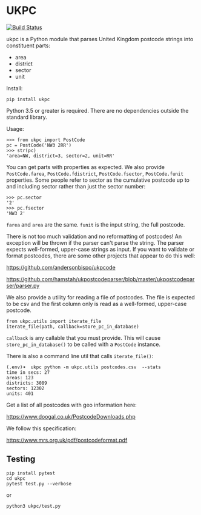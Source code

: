 UKPC
========

[![Build Status](https://travis-ci.org/paul-wolf/ukpc.svg?branch=master)](https://travis-ci.org/paul-wolf/ukpc)

ukpc is a Python module that parses United Kingdom postcode strings
into constituent parts:

* area
* district
* sector
* unit

Install:

    pip install ukpc

Python 3.5 or greater is required. There are no dependencies outside the standard library. 

Usage:

```
>>> from ukpc import PostCode
pc = PostCode('NW3 2RR')
>>> str(pc)
'area=NW, district=3, sector=2, unit=RR'
```

You can get parts with properties as expected. We also provide
`PostCode.farea`, `PostCode.fdistrict`, `PostCode.fsector`,
`PostCode.funit` properties. Some people refer to sector as the
cumulative postcode up to and including sector rather than just the
sector number:

```
>>> pc.sector
'2'
>>> pc.fsector
'NW3 2'
```

`farea` and `area` are the same. `funit` is the input string, the full postcode.

There is not too much validation and no reformatting of postcodes! An
exception will be thrown if the parser can't parse the string. The
parser expects well-formed, upper-case strings as input. If you want
to validate or format postcodes, there are some other projects that
appear to do this well:

<https://github.com/andersonbispo/ukpcode> 

<https://github.com/hamstah/ukpostcodeparser/blob/master/ukpostcodeparser/parser.py> 

We also provide a utility for reading a file of postcodes. The file is
expected to be csv and the first column only is read as a well-formed,
upper-case postcode.

```
from ukpc.utils import iterate_file
iterate_file(path, callback=store_pc_in_database)
```

`callback` is any callable that you must provide. This will cause
`store_pc_in_database()` to be called with a `PostCode` instance.

There is also a command line util that calls `iterate_file()`: 

```
(.env)➜  ukpc python -m ukpc.utils postcodes.csv  --stats
time in secs: 27
areas: 123
districts: 3089
sectors: 12302
units: 401
```

Get a list of all postcodes with geo information here:

<https://www.doogal.co.uk/PostcodeDownloads.php>

We follow this specification:

<https://www.mrs.org.uk/pdf/postcodeformat.pdf>


Testing
-------

	pip install pytest
	cd ukpc
 	pytest test.py --verbose

or

	python3 ukpc/test.py



